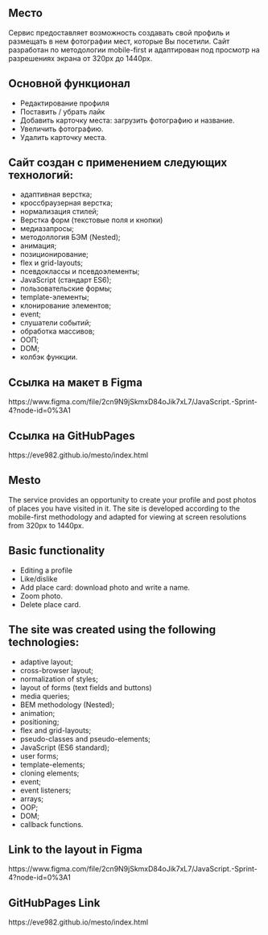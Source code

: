 <h2>Место</h2>

Сервис предоставляет возможность создавать свой профиль и размещать в нем фотографии мест, которые Вы посетили. Сайт разработан по методологии mobile-first и адаптирован под просмотр на разрешениях экрана от 320px до 1440px.

<h2>Основной функционал</h2>
<ul>
    <li>Редактирование профиля</li>
    <li>Поставить / убрать лайк</li>
    <li>Добавить карточку места: загрузить фотографию и название.</li>
    <li>Увеличить фотографию.</li>
    <li>Удалить карточку места.</li>
</ul>

<h2>Сайт создан с применением следующих технологий:</h2>
<ul>
    <li>адаптивная верстка;</li>
    <li>кроссбраузерная верстка;</li>
    <li>нормализация стилей;</li>
    <li>Верстка форм (текстовые поля и кнопки)</li>
    <li>медиазапросы;</li>
    <li>методоллогия БЭМ (Nested);</li>
    <li>анимация;</li>
    <li>позиционирование;</li>
    <li>flex и grid-layouts;</li>
    <li>псевдоклассы и псевдоэлементы;</li>
    <li>JavaScript (стандарт ES6);</li>
    <li>пользовательские формы;</li>
    <li>template-элементы;</li>
    <li>клонирование элементов;</li>
    <li>event;</li>
    <li>слушатели событий;</li>
    <li>обработка массивов;</li>
    <li>ООП;</li>
    <li>DOM;</li>
    <li>колбэк функции.</li>
</ul>
  
<h2>Ссылка на макет в Figma</h2>
https://www.figma.com/file/2cn9N9jSkmxD84oJik7xL7/JavaScript.-Sprint-4?node-id=0%3A1

<h2>Ссылка на GitHubPages</h2>
https://eve982.github.io/mesto/index.html


<h2>Mesto</h2>

The service provides an opportunity to create your profile and post photos of places you have visited in it. The site is developed according to the mobile-first methodology and adapted for viewing at screen resolutions from 320px to 1440px.

<h2>Basic functionality</h2>
<ul>
    <li>Editing a profile</li>
    <li>Like/dislike</li>
    <li>Add place card: download photo and write a name.</li>
    <li>Zoom photo.</li>
    <li>Delete place card.</li>
</ul>

<h2>The site was created using the following technologies:</h2>
<ul>
    <li>adaptive layout;</li>
    <li>cross-browser layout;</li>
    <li>normalization of styles;</li>
    <li>layout of forms (text fields and buttons)</li>
    <li>media queries;</li>
    <li>BEM methodology (Nested);</li>
    <li>animation;</li>
    <li>positioning;</li>
    <li>flex and grid-layouts;</li>
    <li>pseudo-classes and pseudo-elements;</li>
    <li>JavaScript (ES6 standard);</li>
    <li>user forms;</li>
    <li>template-elements;</li>
    <li>cloning elements;</li>
    <li>event;</li>
    <li>event listeners;</li>
    <li>arrays;</li>
    <li>OOP;</li>
    <li>DOM;</li>
    <li>callback functions.</li>
</ul>

<h2>Link to the layout in Figma</h2>
https://www.figma.com/file/2cn9N9jSkmxD84oJik7xL7/JavaScript.-Sprint-4?node-id=0%3A1

<h2>GitHubPages Link</h2>
https://eve982.github.io/mesto/index.html